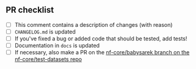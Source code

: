 <!--
# nf-core/babysarek pull request

Many thanks for contributing to nf-core/babysarek!

Please fill in the appropriate checklist below (delete whatever is not relevant).
These are the most common things requested on pull requests (PRs).

Remember that PRs should be made against the dev branch, unless you're preparing a pipeline release.

Learn more about contributing: [CONTRIBUTING.md](https://github.com/nf-core/babysarek/tree/master/.github/CONTRIBUTING.md)
-->

## PR checklist

- [ ] This comment contains a description of changes (with reason)
- [ ] `CHANGELOG.md` is updated
- [ ] If you've fixed a bug or added code that should be tested, add tests!
- [ ] Documentation in `docs` is updated
- [ ] If necessary, also make a PR on the [nf-core/babysarek branch on the nf-core/test-datasets repo](https://github.com/nf-core/test-datasets/pull/new/nf-core/babysarek)
